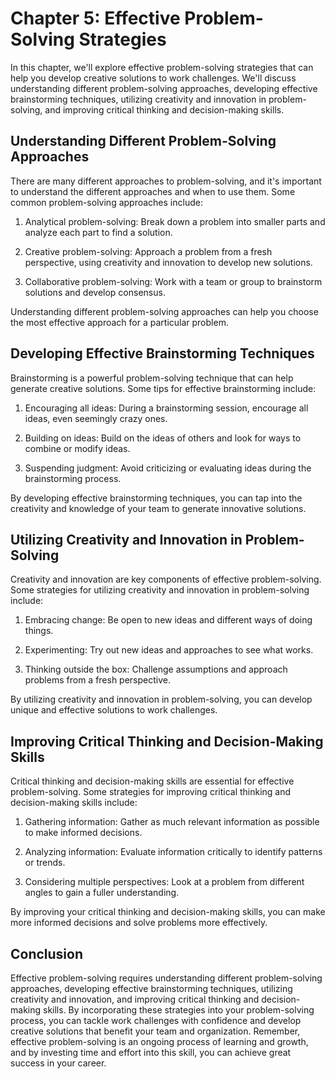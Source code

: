 Chapter 5: Effective Problem-Solving Strategies
===============================================

In this chapter, we'll explore effective problem-solving strategies that can help you develop creative solutions to work challenges. We'll discuss understanding different problem-solving approaches, developing effective brainstorming techniques, utilizing creativity and innovation in problem-solving, and improving critical thinking and decision-making skills.

Understanding Different Problem-Solving Approaches
--------------------------------------------------

There are many different approaches to problem-solving, and it's important to understand the different approaches and when to use them. Some common problem-solving approaches include:

1. Analytical problem-solving: Break down a problem into smaller parts and analyze each part to find a solution.

2. Creative problem-solving: Approach a problem from a fresh perspective, using creativity and innovation to develop new solutions.

3. Collaborative problem-solving: Work with a team or group to brainstorm solutions and develop consensus.

Understanding different problem-solving approaches can help you choose the most effective approach for a particular problem.

Developing Effective Brainstorming Techniques
---------------------------------------------

Brainstorming is a powerful problem-solving technique that can help generate creative solutions. Some tips for effective brainstorming include:

1. Encouraging all ideas: During a brainstorming session, encourage all ideas, even seemingly crazy ones.

2. Building on ideas: Build on the ideas of others and look for ways to combine or modify ideas.

3. Suspending judgment: Avoid criticizing or evaluating ideas during the brainstorming process.

By developing effective brainstorming techniques, you can tap into the creativity and knowledge of your team to generate innovative solutions.

Utilizing Creativity and Innovation in Problem-Solving
------------------------------------------------------

Creativity and innovation are key components of effective problem-solving. Some strategies for utilizing creativity and innovation in problem-solving include:

1. Embracing change: Be open to new ideas and different ways of doing things.

2. Experimenting: Try out new ideas and approaches to see what works.

3. Thinking outside the box: Challenge assumptions and approach problems from a fresh perspective.

By utilizing creativity and innovation in problem-solving, you can develop unique and effective solutions to work challenges.

Improving Critical Thinking and Decision-Making Skills
------------------------------------------------------

Critical thinking and decision-making skills are essential for effective problem-solving. Some strategies for improving critical thinking and decision-making skills include:

1. Gathering information: Gather as much relevant information as possible to make informed decisions.

2. Analyzing information: Evaluate information critically to identify patterns or trends.

3. Considering multiple perspectives: Look at a problem from different angles to gain a fuller understanding.

By improving your critical thinking and decision-making skills, you can make more informed decisions and solve problems more effectively.

Conclusion
----------

Effective problem-solving requires understanding different problem-solving approaches, developing effective brainstorming techniques, utilizing creativity and innovation, and improving critical thinking and decision-making skills. By incorporating these strategies into your problem-solving process, you can tackle work challenges with confidence and develop creative solutions that benefit your team and organization. Remember, effective problem-solving is an ongoing process of learning and growth, and by investing time and effort into this skill, you can achieve great success in your career.
